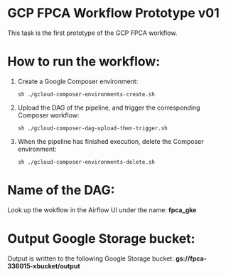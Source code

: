 GCP FPCA Workflow Prototype v01
===============================

This task is the first prototype of the GCP FPCA workflow.

# How to run the workflow:

1.  Create a Google Composer environment:
    ```
    sh ./gcloud-composer-environments-create.sh
    ```

2.  Upload the DAG of the pipeline, and trigger the corresponding Composer workflow:
    ```
    sh ./gcloud-composer-dag-upload-then-trigger.sh
    ```

3.  When the pipeline has finished execution, delete the Composer environment:
    ```
    sh ./gcloud-composer-environments-delete.sh
    ```

# Name of the DAG:

Look up the wokflow in the Airflow UI under the name: **fpca_gke**

# Output Google Storage bucket:

Output is written to the following Google Storage bucket: **gs://fpca-336015-xbucket/output**
